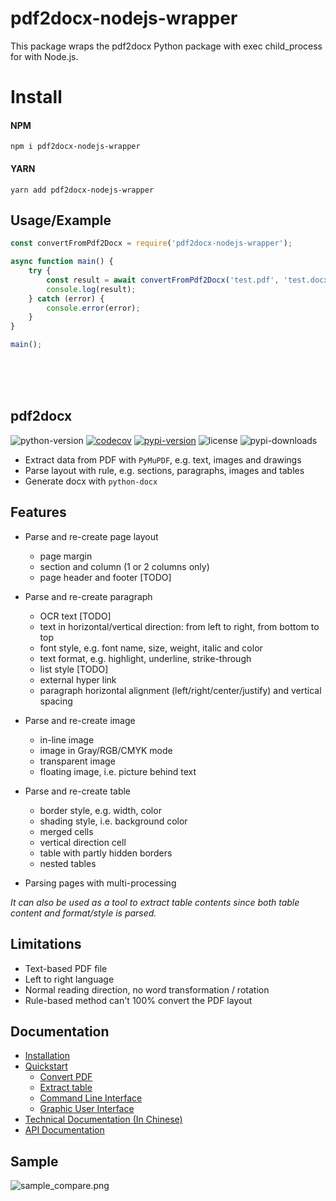 # pdf2docx-nodejs-wrapper

This package wraps the pdf2docx Python package with exec child_process for with Node.js.


# Install
#### NPM
````npm i pdf2docx-nodejs-wrapper````

#### YARN
````yarn add pdf2docx-nodejs-wrapper````


## Usage/Example

````javascript
const convertFromPdf2Docx = require('pdf2docx-nodejs-wrapper');

async function main() {
    try {
        const result = await convertFromPdf2Docx('test.pdf', 'test.docx');
        console.log(result);
    } catch (error) {
        console.error(error);
    }
}

main();

````

<br/>
<br/>
<br/>

## pdf2docx
![python-version](https://img.shields.io/badge/python->=3.6-green.svg)
[![codecov](https://codecov.io/gh/dothinking/pdf2docx/branch/master/graph/badge.svg)](https://codecov.io/gh/dothinking/pdf2docx)
[![pypi-version](https://img.shields.io/pypi/v/pdf2docx.svg)](https://pypi.python.org/pypi/pdf2docx/)
![license](https://img.shields.io/pypi/l/pdf2docx.svg)
![pypi-downloads](https://img.shields.io/pypi/dm/pdf2docx)

- Extract data from PDF with `PyMuPDF`, e.g. text, images and drawings 
- Parse layout with rule, e.g. sections, paragraphs, images and tables
- Generate docx with `python-docx`

## Features

- Parse and re-create page layout
    - page margin
    - section and column (1 or 2 columns only)
    - page header and footer [TODO]

- Parse and re-create paragraph
    - OCR text [TODO]
    - text in horizontal/vertical direction: from left to right, from bottom to top
    - font style, e.g. font name, size, weight, italic and color
    - text format, e.g. highlight, underline, strike-through
    - list style [TODO]
    - external hyper link
    - paragraph horizontal alignment (left/right/center/justify) and vertical spacing
    
- Parse and re-create image
	- in-line image
    - image in Gray/RGB/CMYK mode
    - transparent image
    - floating image, i.e. picture behind text

- Parse and re-create table
    - border style, e.g. width, color
    - shading style, i.e. background color
    - merged cells
    - vertical direction cell
    - table with partly hidden borders
    - nested tables

- Parsing pages with multi-processing

*It can also be used as a tool to extract table contents since both table content and format/style is parsed.*

## Limitations

- Text-based PDF file
- Left to right language
- Normal reading direction, no word transformation / rotation
- Rule-based method can't 100% convert the PDF layout


## Documentation

- [Installation](https://pdf2docx.readthedocs.io/en/latest/installation.html)
- [Quickstart](https://pdf2docx.readthedocs.io/en/latest/quickstart.html)
    - [Convert PDF](https://pdf2docx.readthedocs.io/en/latest/quickstart.convert.html)
    - [Extract table](https://pdf2docx.readthedocs.io/en/latest/quickstart.table.html)
    - [Command Line Interface](https://pdf2docx.readthedocs.io/en/latest/quickstart.cli.html)
    - [Graphic User Interface](https://pdf2docx.readthedocs.io/en/latest/quickstart.gui.html)
- [Technical Documentation (In Chinese)](https://pdf2docx.readthedocs.io/en/latest/techdoc.html)
- [API Documentation](https://pdf2docx.readthedocs.io/en/latest/modules.html)

## Sample

![sample_compare.png](https://s1.ax1x.com/2020/08/04/aDryx1.png)